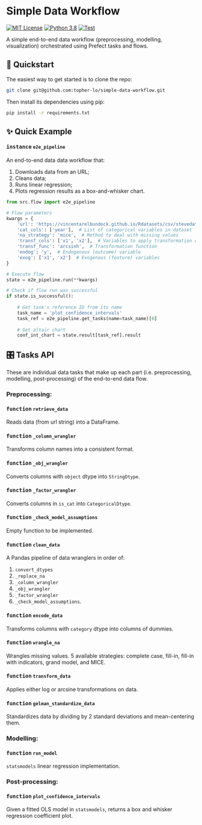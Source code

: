 # Simple Data Workflow
[![MIT License](https://img.shields.io/badge/license-MIT-informational.svg)](https://opensource.org/licenses/MIT)
[![Python 3.8](https://img.shields.io/badge/python-3.8-informational.svg)](https://www.python.org/downloads/)
[![Test](https://github.com/topher-lo/simple-data-workflow/workflows/Run%20Tests/badge.svg)](https://github.com/topher-lo/simple-data-workflow/actions)

A simple end-to-end data workflow (preprocessing, modelling, visualization) orchestrated using Prefect tasks and flows.

## 🚀 Quickstart
The easiest way to get started is to clone the repo:
```bash
git clone git@github.com:topher-lo/simple-data-workflow.git
```
Then install its dependencies using pip:
```bash
pip install -r requirements.txt
```

## ✨ Quick Example
#### <kbd>instance</kbd> `e2e_pipeline`
An end-to-end data data workflow that:
1. Downloads data from an URL;
2. Cleans data;
3. Runs linear regression;
4. Plots regression results as a box-and-whisker chart.

```python
from src.flow import e2e_pipeline

# Flow parameters
kwargs = {
    'url': 'https://vincentarelbundock.github.io/Rdatasets/csv/stevedata/fakeTSD.csv',
    'cat_cols': ['year'],  # List of categorical variables in dataset
    'na_strategy': 'mice',  # Method to deal with missing values
    'transf_cols': ['x1', 'x2'],  # Variables to apply transformation on
    'transf_func': 'arcsinh',  # Transformation function
    'endog': 'y',  # Endogenous (outcome) variable
    'exog': ['x1', 'x2']  # Exogenous (feature) variables
}

# Execute flow
state = e2e_pipeline.run(**kwargs)

# Check if flow run was successful
if state.is_successful():
    
    # Get task's reference ID from its name
    task_name = 'plot_confidence_intervals'
    task_ref = e2e_pipeline.get_tasks(name=task_name)[0]
    
    # Get altair chart
    conf_int_chart = state.result[task_ref].result
```

## 🎛 Tasks API
These are individual data tasks that make up each part (i.e. preprocessing, modelling, post-processing) of the end-to-end data flow.

### Preprocessing:

#### <kbd>function</kbd> `retrieve_data`
Reads data (from url string) into a DataFrame.

#### <kbd>function</kbd> `_column_wrangler`
Transforms column names into a consistent format.

#### <kbd>function</kbd> `_obj_wrangler`
Converts columns with `object` dtype into `StringDtype`.

#### <kbd>function</kbd> `_factor_wrangler`
Converts columns in `is_cat` into `CategoricalDtype`.

#### <kbd>function</kbd> `_check_model_assumptions`
Empty function to be implemented.

#### <kbd>function</kbd> `clean_data`
A Pandas pipeline of data wranglers in order of:
1. `convert_dtypes`
2. `_replace_na`
3. `_column_wrangler`
4. `_obj_wrangler` 
5. `_factor_wrangler`
6. `_check_model_assumptions`.

#### <kbd>function</kbd> `encode_data`
Transforms columns with `category` dtype into columns of dummies.

#### <kbd>function</kbd> `wrangle_na`
Wrangles missing values. 5 available strategies: complete case, fill-in, fill-in with indicators,
grand model, and MICE.

#### <kbd>function</kbd> `transform_data`
Applies either log or arcsine transformations on data.

#### <kbd>function</kbd> `gelman_standardize_data`
Standardizes data by dividing by 2 standard deviations and mean-centering them.

### Modelling:

#### <kbd>function</kbd> `run_model`
`statsmodels` linear regression implementation.

### Post-processing:

#### <kbd>function</kbd> `plot_confidence_intervals`
Given a fitted OLS model in `statsmodels`, returns a box and whisker regression coefficient plot.
